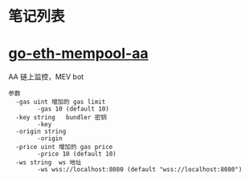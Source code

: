 # 笔记列表


# [go-eth-mempool-aa](./go-eth-mempool-aa)

AA 链上监控，MEV bot

```shell
参数
  -gas uint 增加的 gas limit
        -gas 10 (default 10)
  -key string   bundler 密钥
        -key 
  -origin string
        -origin 
  -price uint 增加的 gas price
        -price 10 (default 10)
  -ws string  ws 地址
        -ws wss://localhost:8080 (default "wss://localhost:8080")
```

